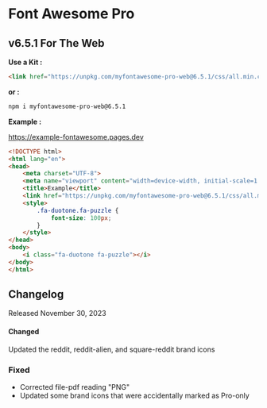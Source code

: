 # Font Awesome Pro
## v6.5.1 For The Web

**Use a Kit :**

```html
<link href="https://unpkg.com/myfontawesome-pro-web@6.5.1/css/all.min.css" rel="stylesheet" integrity="sha512-pGs/JtQaZNIs/8IpfrEJ+pKuGpY/Y+BdlkSaPTGX0Qbg7JwcwcTAlSTk9YaYVocdstqwjssJDkmUTZYtSK1hHw==" crossorigin="anonymous">
```

**or :**
```bash
npm i myfontawesome-pro-web@6.5.1 
```

**Example :**

<https://example-fontawesome.pages.dev>

```html
<!DOCTYPE html>
<html lang="en">
<head>
    <meta charset="UTF-8">
    <meta name="viewport" content="width=device-width, initial-scale=1.0">
    <title>Example</title>
    <link href="https://unpkg.com/myfontawesome-pro-web@6.5.1/css/all.min.css" rel="stylesheet" integrity="sha512-pGs/JtQaZNIs/8IpfrEJ+pKuGpY/Y+BdlkSaPTGX0Qbg7JwcwcTAlSTk9YaYVocdstqwjssJDkmUTZYtSK1hHw==" crossorigin="anonymous">
    <style>
        .fa-duotone.fa-puzzle {
            font-size: 100px;
        }
    </style>
</head>
<body>
    <i class="fa-duotone fa-puzzle"></i>
</body>
</html>
```
## Changelog
Released November 30, 2023

####  Changed
Updated the reddit, reddit-alien, and square-reddit brand icons

### Fixed
- Corrected file-pdf reading "PNG"
- Updated some brand icons that were accidentally marked as Pro-only
